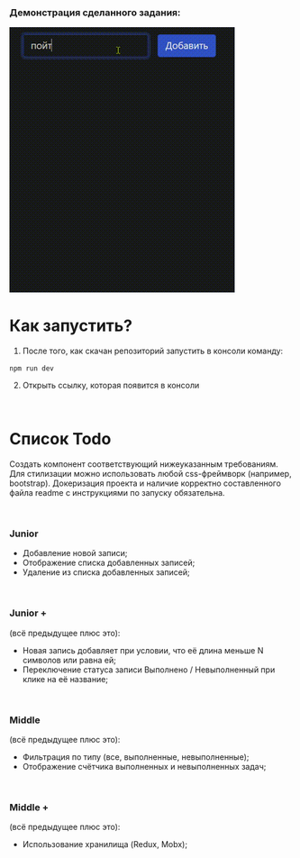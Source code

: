 ### Демонстрация сделанного задания:
![](https://github.com/Auzmit/test-assignment_ToDo-list_vite-project/blob/main/src/demonstration.gif)

# Как запустить?
1) После того, как скачан репозиторий запустить в консоли команду:
```
npm run dev
```
2) Открыть ссылку, которая появится в консоли

<br>

# Список Todo
Создать компонент соответствующий нижеуказанным требованиям. Для стилизации можно использовать любой css-фреймворк (например, bootstrap).
Докеризация проекта и наличие корректно составленного файла readme с инструкциями по запуску обязательна.

<br>

### Junior
* Добавление новой записи;
* Отображение списка добавленных записей;
* Удаление из списка добавленных записей;

<br>

### Junior +
(всё предыдущее плюс это):
* Новая запись добавляет при условии, что её длина меньше N символов или равна ей;
* Переключение статуса записи Выполнено / Невыполненный при клике на её название;

<br>

### Middle
(всё предыдущее плюс это):
* Фильтрация по типу (все, выполненные, невыполненные);
* Отображение счётчика выполненных и невыполненных задач;

<br>

### Middle +
(всё предыдущее плюс это):
* Использование хранилища (Redux, Mobx);
